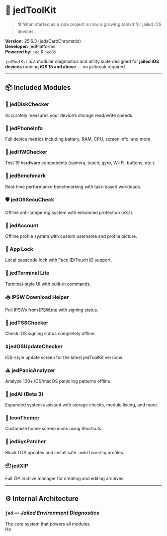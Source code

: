 # 🧰 jedToolKit

> 🛠️ What started as a side project is now a growing toolkit for jailed iOS devices.

**Version:** 25.6.3 (jedsCardChromatic)  
**Developer:** jedPlatforms  
**Powered by:** `jed` & `jedOS`

`jedToolKit` is a modular diagnostics and utility suite designed for **jailed iOS devices** running **iOS 15 and above** — no jailbreak required.

---

## 📦 Included Modules

### 💾 jedDiskChecker  
Accurately measures your device’s storage read/write speeds.

### 📱 jedPhoneInfo  
Full device metrics including battery, RAM, CPU, screen info, and more.

### 🔧 jedHWChecker  
Test 19 hardware components (camera, touch, gyro, Wi-Fi, buttons, etc.).

### 🧪 jedBenchmark  
Real-time performance benchmarking with task-based workloads.

### 🛡️ jedOSSecuCheck  
Offline anti-tampering system with enhanced protection (v3.1).

### 👤 jedAccount  
Offline profile system with custom username and profile picture.

### 🔐 App Lock  
Local passcode lock with Face ID/Touch ID support.

### 🧪 jedTerminal Lite  
Terminal-style UI with built-in commands.

### 📥 IPSW Download Helper  
Pull IPSWs from [IPSW.me](https://ipsw.me) with signing status.

### 🔎 jedTSSChecker  
Check iOS signing status completely offline.

### ⏫ jedOSUpdateChecker  
iOS-style update screen for the latest jedToolKit versions.

### ⚠️ jedPanicAnalyzer  
Analyze 100+ iOS/macOS panic log patterns offline.

### 🤖 jedAI (Beta 3)  
Expanded system assistant with storage checks, module listing, and more.

### 🎨 IconThemer  
Customize home-screen icons using Shortcuts.

### 🧩 jedSysPatcher  
Block OTA updates and install safe `.mobileconfig` profiles.

### 📦 jedXIP  
Full ZIP archive manager for creating and editing archives.

---

## ⚙️ Internal Architecture

### `jed` — *Jailed Environment Diagnostics*  
The core system that powers all modules.  
Ha
